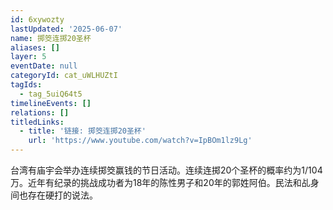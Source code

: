 ```yaml
---
id: 6xywozty
lastUpdated: '2025-06-07'
name: 掷筊连掷20圣杯
aliases: []
layer: 5
eventDate: null
categoryId: cat_uWLHUZtI
tagIds:
  - tag_5uiQ64t5
timelineEvents: []
relations: []
titledLinks:
  - title: '链接: 掷筊连掷20圣杯'
    url: 'https://www.youtube.com/watch?v=IpBOm1lz9Lg'
---
```

台湾有庙宇会举办连续掷筊赢钱的节日活动。连续连掷20个圣杯的概率约为1/104万。近年有纪录的挑战成功者为18年的陈性男子和20年的郭姓阿伯。民法和乩身间也存在硬打的说法。
